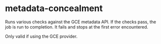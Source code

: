 # metadata-concealment

Runs various checks against the GCE metadata API. If the checks pass, the job is run to completion. It fails and stops at the first error encountered.

Only valid if using the GCE provider.